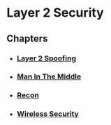 # Layer 2 Security

## Chapters

- ### [Layer 2 Spoofing](https://github.com/FloDevAT/Security-Documentation/tree/master/layer_2/layer_2_spoofing)
- ### [Man In The Middle](https://github.com/FloDevAT/Security-Documentation/tree/master/layer_2/mitm)
- ### [Recon](https://github.com/FloDevAT/Security-Documentation/tree/master/layer_2/recon)
- ### [Wireless Security](https://github.com/FloDevAT/Security-Documentation/tree/master/layer_2/wireless_security)